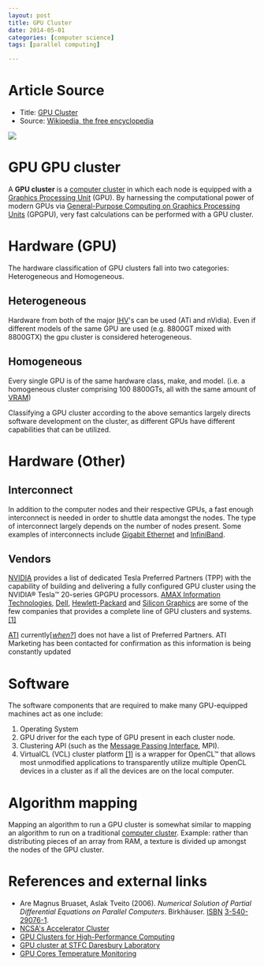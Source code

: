 ```yaml
---
layout: post
title: GPU Cluster
date: 2014-05-01
categories: [computer science]
tags: [parallel computing]

---
```

# Article Source
* Title: [GPU Cluster](http://en.wikipedia.org/wiki/GPU_cluster)
* Source: [Wikipedia, the free encyclopedia](http://en.wikipedia.org/)


[![](http://sungsoo.github.com/images/gpu-cluster.png)](http://sungsoo.github.com/images/gpu-cluster.png)

# GPU GPU cluster

A **GPU cluster** is a [computer
cluster](/wiki/Computer_cluster "Computer cluster") in which each node
is equipped with a [Graphics Processing
Unit](/wiki/Graphics_Processing_Unit "Graphics Processing Unit") (GPU).
By harnessing the computational power of modern GPUs via
[General-Purpose Computing on Graphics Processing
Units](/wiki/General-Purpose_Computing_on_Graphics_Processing_Units "General-Purpose Computing on Graphics Processing Units")
(GPGPU), very fast calculations can be performed with a GPU cluster.


# Hardware (GPU)
The hardware classification of GPU clusters fall into two categories:
Heterogeneous and Homogeneous.

## Heterogeneous

Hardware from both of the major
[IHV](/wiki/Independent_hardware_vendor "Independent hardware vendor")'s
can be used (ATi and nVidia). Even if different models of the same GPU
are used (e.g. 8800GT mixed with 8800GTX) the gpu cluster is considered
heterogeneous.

## Homogeneous

Every single GPU is of the same hardware class, make, and model. (i.e. a
homogeneous cluster comprising 100 8800GTs, all with the same amount of
[VRAM](/wiki/VRAM "VRAM"))

Classifying a GPU cluster according to the above semantics largely
directs software development on the cluster, as different GPUs have
different capabilities that can be utilized.


# Hardware (Other)

## Interconnect

In addition to the computer nodes and their respective GPUs, a fast
enough interconnect is needed in order to shuttle data amongst the
nodes. The type of interconnect largely depends on the number of nodes
present. Some examples of interconnects include [Gigabit
Ethernet](/wiki/Gigabit_Ethernet "Gigabit Ethernet") and
[InfiniBand](/wiki/InfiniBand "InfiniBand").

## Vendors

[NVIDIA](/wiki/NVIDIA "NVIDIA") provides a list of dedicated Tesla
Preferred Partners (TPP) with the capability of building and delivering
a fully configured GPU cluster using the NVIDIA® Tesla™ 20-series GPGPU
processors. [AMAX Information
Technologies](/wiki/AMAX_Information_Technologies "AMAX Information Technologies"),
[Dell](/wiki/Dell "Dell"),
[Hewlett-Packard](/wiki/Hewlett-Packard "Hewlett-Packard") and [Silicon
Graphics](/wiki/Silicon_Graphics "Silicon Graphics") are some of the few
companies that provides a complete line of GPU clusters and
systems.[[1]](#cite_note-1)

[ATI](/wiki/ATI_Technologies "ATI Technologies")
currently[*[when?](/wiki/Wikipedia:Manual_of_Style/Dates_and_numbers#Chronological_items "Wikipedia:Manual of Style/Dates and numbers")*]
does not have a list of Preferred Partners. ATI Marketing has been
contacted for confirmation as this information is being constantly
updated


# Software

The software components that are required to make many GPU-equipped
machines act as one include:

1.  Operating System
2.  GPU driver for the each type of GPU present in each cluster node.
3.  Clustering API (such as the [Message Passing
    Interface](/wiki/Message_Passing_Interface "Message Passing Interface"),
    MPI).
4.  VirtualCL (VCL) cluster platform
    [[1]](http://www.MOSIX.org/txt_vcl.html) is a wrapper for OpenCL™
    that allows most unmodified applications to transparently utilize
    multiple OpenCL devices in a cluster as if all the devices are on
    the local computer.
    
# Algorithm mapping

Mapping an algorithm to run a GPU cluster is somewhat similar to mapping
an algorithm to run on a traditional [computer
cluster](/wiki/Computer_cluster "Computer cluster"). Example: rather
than distributing pieces of an array from RAM, a texture is divided up
amongst the nodes of the GPU cluster.

# References and external links


-   Are Magnus Bruaset, Aslak Tveito (2006). *Numerical Solution of
    Partial Differential Equations on Parallel Computers*. Birkhäuser.
    [ISBN](/wiki/International_Standard_Book_Number "International Standard Book Number") [3-540-29076-1](/wiki/Special:BookSources/3-540-29076-1 "Special:BookSources/3-540-29076-1"). 
-   [NCSA's Accelerator
    Cluster](http://www.iacat.uiuc.edu/resources/cluster/)
-   [GPU Clusters for High-Performance
    Computing](http://www.ncsa.illinois.edu/~kindr/papers/ppac09_paper.pdf)
-   [GPU cluster at STFC Daresbury
    Laboratory](http://www.cse.scitech.ac.uk/disco/cseht/cseht.shtml)
-   [GPU Cores Temperature Monitoring](http://www.gputemp.com)



